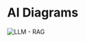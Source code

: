 # AI Diagrams

![LLM - RAG](https://github.com/user-attachments/assets/ff6a8e55-6bf4-401c-80b1-60803bdf2b5b)
